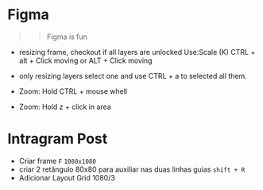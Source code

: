 # Figma

> > Figma is fun

- resizing frame, checkout if all layers are unlocked
  Use:Scale (K) CTRL + alt + Click moving or ALT + Click moving

- only resizing layers
  select one and use CTRL + a to selected all them.

- Zoom:
  Hold CTRL + mouse whell

- Zoom:
  Hold z + click in area

# Intragram Post

- Criar frame `F` `1080x1080`
- criar 2 retângulo 80x80 para auxiliar nas duas linhas guias `shift + R`
- Adicionar Layout Grid 1080/3
